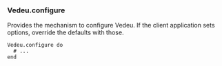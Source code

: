 ### Vedeu.configure

Provides the mechanism to configure Vedeu. If the client application
sets options, override the defaults with those.

    Vedeu.configure do
      # ...
    end
